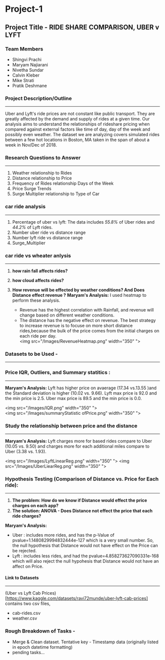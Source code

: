 # Project-1

## Project Title - RIDE SHARE COMPARISON, UBER v LYFT

### Team Members 
* Shingvi Prachi
* Maryam Najiarani
* Nivetha Sundar
* Calvin Kleber
* Mike Strati
* Pratik Deshmane

### Project Description/Outline 
*** 
Uber and Lyft's ride prices are not constant like public transport. They are greatly affected by the demand and supply of rides at a given time. Our analysis aims to understand the relationships of rideshare pricing when compared against external factors like time of day, day of the week and possibly even weather. The dataset we are analyzing covers simulated rides between a few hot locations in Boston, MA taken in the span of about a week in Nov/Dec of 2018.


### Research Questions to Answer
***
1. Weather relationship to Rides
2. Distance relationship to Price 
3. Frequency of Rides relationship Days of the Week
4. Price Surge Trends
5. Surge Multiplier relationship to Type of Car

### car ride analysis 
***
1. Percentage of uber vs lyft:
    The data includes _55.8%_ of Uber rides and _44.2%_ of Lyft rides. 
2. Number uber ride vs distance range
3. Number lyft ride vs distance range
4. Surge_Multiplier 

### car ride vs wheater anlysis 
***
1. **how rain fall affects rides?**  
2. **how cloud affects rides?**


3. **How revenue will be effected by weather conditions? And Does Distance effect revenue ?**
**Maryam's Analysis:** I used heatmap to perform these analysis.
    * Revenue has the highest correlation with Rainfall, and revenue will change based on different weather conditions. 
    * The distance has the negative effect on revenue. The best strategy to increase revenue is to focuse on more short distance rides,because the bulk of the price comes from the initial charges on each ride per day.  
<img src="/Images/RevenueHeatmap.png" width="350" ">

### Datasets to be Used -
***
### Price IQR, Outliers, and Summary statitics : 
***
**Maryam's Analysis:**
    Lyft has higher price on avaerage (17.34 vs.13.55 )and the Standard deviation is higher (10.02 vs. 9.66). Lyft max price is 92.0 and the min price is 2.5. Uber max price is 89.5 and the min price is 0.0.

<img src="/Images/IQR.png" width="350" ">  
<img src="/Images/summaryStatistic ofPrice.png" width="350" ">

### Study the relationship between price and the distance
***
**Maryam's Analysis:**
Lyft charges more for based rides compare to Uber (10.05 vs. 9.50) and charges more for each additional miles compare to Uber (3.38 vs. 1.93).

<img src="/Images/LyftLinearReg.png" width="350" "> 
<img src="/Images/UberLiearReg.png" width="350" ">

### Hypothesis Testing (Comparison of Distance vs. Price for Each ride): 
***
1. **The problem: How do we know if Distance would effect the price charges on each app?**
2. **The solution: ANOVA - Does Distance not effect the price that each ride charges?**

**Maryam's Analysis:**
* Uber : includes more rides, and has the p-Value of pvalue=1.1480829994832444e-127 which is a very small number. So, the null hypothesis that Distance would not have effect on the Price can be rejected.
* Lyft : includes less rides, and had the pvalue=4.858273627090331e-168 which will also reject the null hypohesis that Distance would not have an affect on Price.


#### Link to Datasets
***
(Uber vs Lyft Cab Prices)[https://www.kaggle.com/datasets/ravi72munde/uber-lyft-cab-prices] contains two csv files,
- cab-rides.csv
- weather.csv

### Rough Breakdown of Tasks -
- Merge & Clean dataset. Tentative key - Timestamp data (originally listed in epoch datetime formatting)
- pending tasks...
